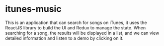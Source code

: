 # itunes-music
This is an application that can search for songs on iTunes, it uses the ReactJS library to build the UI and Redux to manage the state. When searching for a song, the results will be displayed in a list, and we can view detailed information and listen to a demo by clicking on it.
